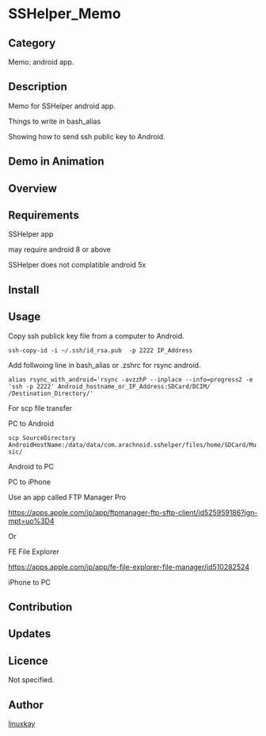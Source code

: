 # SSHelper_Memo

## Category

Memo: android app.

## Description

Memo for SSHelper android app.

Things to write in bash_alias

Showing how to send ssh public key to Android.

## Demo in Animation

## Overview

## Requirements

SSHelper app

may require android 8 or above

SSHelper does not complatible android 5x

## Install

## Usage

Copy ssh publick key file from a computer to Android.

`ssh-copy-id -i ~/.ssh/id_rsa.pub  -p 2222 IP_Address`

Add follwoing line in bash_alias or .zshrc for rsync android.

`alias rsync_with_android='rsync -avzzhP --inplace --info=progress2 -e 'ssh -p 2222' Android_hostname_or_IP_Address:SDCard/DCIM/ /Destination_Directory/'`

For scp file transfer

PC to Android

`scp SourceDirectory AndroidHostName:/data/data/com.arachnoid.sshelper/files/home/SDCard/Music/`

Android to PC

PC to iPhone

Use an app called FTP Manager Pro

https://apps.apple.com/jp/app/ftpmanager-ftp-sftp-client/id525959186?ign-mpt=uo%3D4

Or

FE File Explorer

https://apps.apple.com/jp/app/fe-file-explorer-file-manager/id510282524

iPhone to PC

## Contribution

## Updates

## Licence
Not specified.

## Author

[linuxkay](https://github.com/linuxkay)
